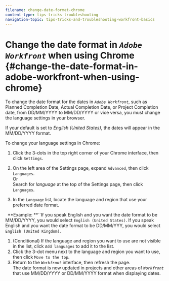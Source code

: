 ```yaml
---
filename: change-date-format-chrome
content-type: tips-tricks-troubleshooting
navigation-topic: tips-tricks-and-troubleshooting-workfront-basics
---
```




# Change the date format in *`Adobe Workfront`* when using Chrome {#change-the-date-format-in-adobe-workfront-when-using-chrome}

To change the date format for the dates in *`Adobe Workfront`*, such as Planned Completion Date, Actual Completion Date, or Project Completion date, from DD/MM/YYYY to MM/DD/YYYY or vice versa, you must change the language settings in your browser. 


If your default is set to *English (United States)*, the dates will appear in the MM/DD/YYYY format.


To change your language settings in Chrome:



1. Click the 3-dots in the top right corner of your Chrome interface, then click `Settings`.
1. On the left area of the Settings page, expand `Advanced`, then click `Languages`.  
   Or  
   Search for *language* at the top of the Settings page, then click `Languages`.

1.  In the `Language` list, locate the language and region that use your preferred date format.


   ` `**Example: **``If you speak English and you want the date format to be MM/DD/YYYY, you would select `English (United States)`. If you speak English and you want the date format to be DD/MM/YYY, you would select `English (United Kingdom)`.

1. (Conditional) If the language and region you want to use are not visible in the list, click `Add languages` to add it to the list.
1. Click the 3-dot menu next to the language and region you want to use, then click `Move to the top`.
1. Return to the *`Workfront`* interface, then refresh the page.  
   The date format is now updated in projects and other areas of *`Workfront`* that use MM/DD/YYYY or DD/MM/YYYY format when displaying dates.



